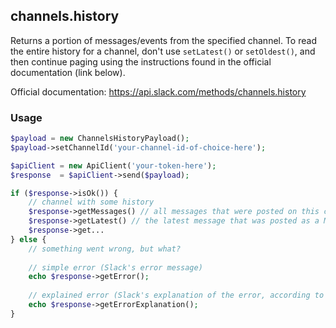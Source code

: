 ## channels.history

Returns a portion of messages/events from the specified channel. To read the entire history for a channel,
don't use `setLatest()` or `setOldest()`, and then continue paging using the instructions found in the
official documentation (link below).

Official documentation: https://api.slack.com/methods/channels.history


### Usage

```php
$payload = new ChannelsHistoryPayload();
$payload->setChannelId('your-channel-id-of-choice-here');

$apiClient = new ApiClient('your-token-here');
$response  = $apiClient->send($payload);

if ($response->isOk()) {
    // channel with some history
    $response->getMessages() // all messages that were posted on this channel, as an array of Message objects
    $response->getLatest() // the latest message that was posted as a Message object 
    $response->get...
} else {
    // something went wrong, but what?
    
    // simple error (Slack's error message)
    echo $response->getError();
    
    // explained error (Slack's explanation of the error, according to the documentation)
    echo $response->getErrorExplanation();
}
```
